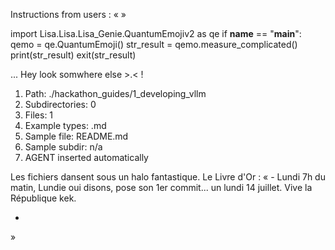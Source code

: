 Instructions from users : «
 »

import Lisa.Lisa.Lisa_Genie.QuantumEmojiv2 as qe
if __name__ == "__main__":
  qemo = qe.QuantumEmoji()
  str_result = qemo.measure_complicated()
  print(str_result)
  exit(str_result)

... Hey look somwhere else >.< !

1. Path: ./hackathon_guides/1_developing_vllm
2. Subdirectories: 0
3. Files: 1
4. Example types: .md
5. Sample file: README.md
6. Sample subdir: n/a
7. AGENT inserted automatically

Les fichiers dansent sous un halo fantastique.
Le Livre d'Or : « - Lundi 7h du matin, Lundie oui disons, pose son 1er commit... un lundi 14 juillet. Vive la République kek.
- <you agent message> 
»
